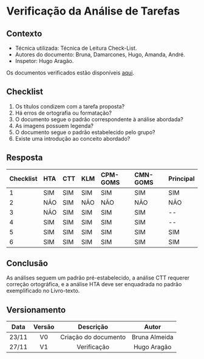 # Verificação da Análise de Tarefas

## Contexto

- Técnica utilizada: Técnica de Leitura Check-List.
- Autores do documento: Bruna, Damarcones, Hugo, Amanda, André.
- Inspetor: Hugo Aragão.

<p align = "justify">Os documentos verificados estão disponíveis <a href="https://interacao-humano-computador.github.io/2020.1-Prefeiturade-Aguas-Lindas-de-Goias/analise_tarefas/AnaliseTarefas/">aqui</a>.</p>


## Checklist

1. Os títulos condizem com a tarefa proposta?
2. Há erros de ortografia ou formatação?
3. O documento segue o padrão correspondente à análise abordada?
4. As imagens possuem legenda?
5. O documento segue o padrão estabelecido pelo grupo?
6. Existe uma introdução ao conceito abordado?

## Resposta

|Checklist| HTA | CTT | KLM | CPM-GOMS |CMN-GOMS| Principal |
|:--------|:----|:----|:----|:---------|:-------|:----------|
|1        |SIM  |SIM  |SIM  |SIM       |SIM     |SIM        |
|2        |NÃO  |SIM  |NÃO  |NÃO       |NÃO     |NÃO        |    
|3        |NÃO  |SIM  |SIM  |SIM       |SIM     |--         |
|4        |SIM  |SIM  |SIM  |SIM       |SIM     |--         |
|5        |SIM  |SIM  |SIM  |SIM       |SIM     |SIM        |
|6        |SIM  |SIM  |SIM  |SIM       |SIM     |SIM        |



## Conclusão

As análises seguem um padrão pré-estabelecido, a análise CTT requerer correção ortográfica, e a análise HTA deve ser enquadrada no padrão exemplificado no Livro-texto.

## Versionamento

| Data  | Versão |      Descrição       |     Autor     |
| :---: | :----: | :------------------: | :-----------: |
| 23/11 |   V0   | Criação do documento | Bruna Almeida |
| 27/11 |   V1   |  Verificação         | Hugo Aragão   |
